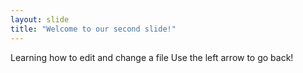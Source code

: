 ```yaml
---
layout: slide
title: "Welcome to our second slide!"
---
```

Learning how to edit and change a file
Use the left arrow to go back!
